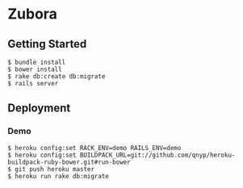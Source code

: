 # Zubora

## Getting Started

```
$ bundle install
$ bower install
$ rake db:create db:migrate
$ rails server
```

## Deployment

### Demo

```
$ heroku config:set RACK_ENV=demo RAILS_ENV=demo
$ heroku config:set BUILDPACK_URL=git://github.com/qnyp/heroku-buildpack-ruby-bower.git#run-bower
$ git push heroku master
$ heroku run rake db:migrate
```

